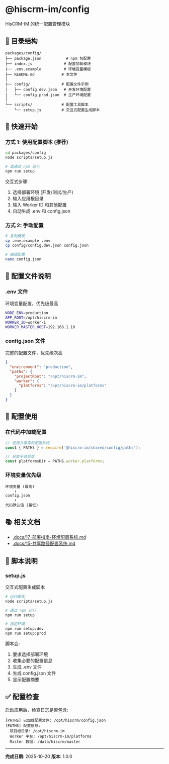 # @hiscrm-im/config

HisCRM-IM 的统一配置管理模块

## 📁 目录结构

```
packages/config/
├── package.json           # npm 包配置
├── index.js              # 配置加载模块
├── .env.example          # 环境变量模板
├── README.md            # 本文件
│
├── config/              # 配置文件示例
│   ├── config.dev.json   # 开发环境配置
│   └── config.prod.json  # 生产环境配置
│
└── scripts/             # 配置工具脚本
    └── setup.js         # 交互式配置生成脚本
```

## 🚀 快速开始

### 方式 1: 使用配置脚本 (推荐)

```bash
cd packages/config
node scripts/setup.js

# 或通过 npm 运行
npm run setup
```

交互式步骤:
1. 选择部署环境 (开发/测试/生产)
2. 输入应用根目录
3. 输入 Worker ID 和其他配置
4. 自动生成 .env 和 config.json

### 方式 2: 手动配置

```bash
# 复制模板
cp .env.example .env
cp config/config.dev.json config.json

# 编辑配置
nano config.json
```

## 📝 配置文件说明

### .env 文件

环境变量配置，优先级最高

```bash
NODE_ENV=production
APP_ROOT=/opt/hiscrm-im
WORKER_ID=worker-1
WORKER_MASTER_HOST=192.168.1.10
```

### config.json 文件

完整的配置文件，优先级次高

```json
{
  "environment": "production",
  "paths": {
    "projectRoot": "/opt/hiscrm-im",
    "worker": {
      "platforms": "/opt/hiscrm-im/platforms"
    }
  }
}
```

## 🔧 配置使用

### 在代码中加载配置

```javascript
// 使用共享库的配置系统
const { PATHS } = require('@hiscrm-im/shared/config/paths');

// 获取平台目录
const platformsDir = PATHS.worker.platforms;
```

### 环境变量优先级

```
环境变量 (最高)
    ↓
config.json
    ↓
代码默认值 (最低)
```

## 📚 相关文档

- [.docs/17-部署指南-环境配置系统.md](../../.docs/17-部署指南-环境配置系统.md)
- [.docs/15-共享路径配置系统.md](../../.docs/15-共享路径配置系统.md)

## 🤝 脚本说明

### setup.js

交互式配置生成脚本

```bash
# 运行脚本
node scripts/setup.js

# 通过 npm 运行
npm run setup

# 指定环境
npm run setup:dev
npm run setup:prod
```

脚本会:
1. 要求选择部署环境
2. 收集必要的配置信息
3. 生成 .env 文件
4. 生成 config.json 文件
5. 显示配置摘要

## ✅ 配置检查

启动应用后，检查日志是否包含:

```
[PATHS] 已加载配置文件: /opt/hiscrm/config.json
[PATHS] 配置信息:
  项目根目录: /opt/hiscrm-im
  Worker 平台: /opt/hiscrm-im/platforms
  Master 数据: /data/hiscrm/master
```

---

**完成日期**: 2025-10-20
**版本**: 1.0.0
